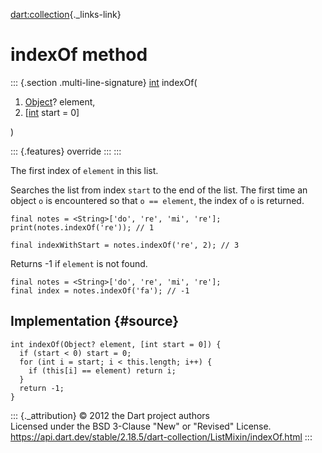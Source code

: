 [dart:collection](../../dart-collection/dart-collection-library){._links-link}

indexOf method
==============

::: {.section .multi-line-signature}
[int](../../dart-core/int-class) indexOf(

1.  [Object](../../dart-core/object-class)? element,
2.  \[[int](../../dart-core/int-class) start = 0\]

)

::: {.features}
override
:::
:::

The first index of `element` in this list.

Searches the list from index `start` to the end of the list. The first
time an object `o` is encountered so that `o == element`, the index of
`o` is returned.

``` {.language-dart data-language="dart"}
final notes = <String>['do', 're', 'mi', 're'];
print(notes.indexOf('re')); // 1

final indexWithStart = notes.indexOf('re', 2); // 3
```

Returns -1 if `element` is not found.

``` {.language-dart data-language="dart"}
final notes = <String>['do', 're', 'mi', 're'];
final index = notes.indexOf('fa'); // -1
```

Implementation {#source}
--------------

``` {.language-dart data-language="dart"}
int indexOf(Object? element, [int start = 0]) {
  if (start < 0) start = 0;
  for (int i = start; i < this.length; i++) {
    if (this[i] == element) return i;
  }
  return -1;
}
```

::: {._attribution}
© 2012 the Dart project authors\
Licensed under the BSD 3-Clause \"New\" or \"Revised\" License.\
<https://api.dart.dev/stable/2.18.5/dart-collection/ListMixin/indexOf.html>
:::
